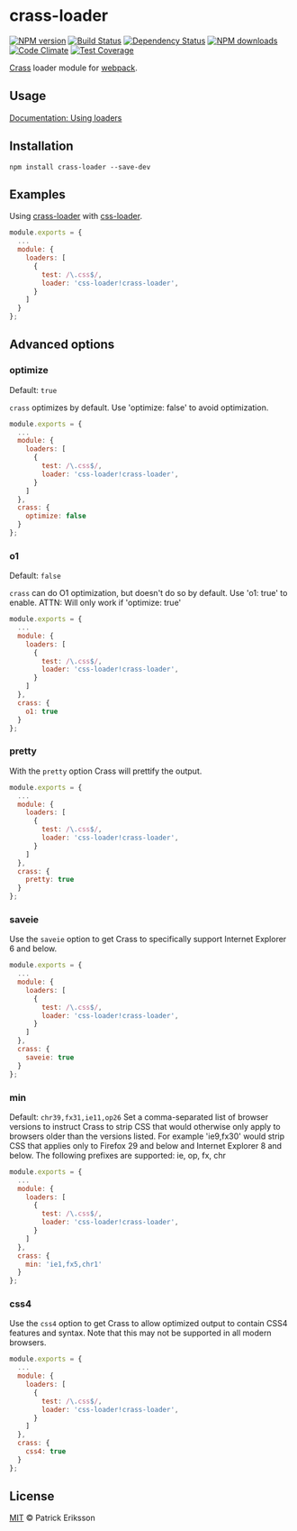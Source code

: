 # crass-loader
[![NPM version](https://img.shields.io/npm/v/crass-loader.svg)](https://www.npmjs.com/package/crass-loader)
[![Build Status](https://img.shields.io/travis/paleite/crass-loader.svg)](https://travis-ci.org/paleite/crass-loader)
[![Dependency Status](https://img.shields.io/gemnasium/paleite/crass-loader.svg)](https://gemnasium.com/paleite/crass-loader)
[![NPM downloads](https://img.shields.io/npm/dm/crass-loader.svg)](https://www.npmjs.com/package/crass-loader)
[![Code Climate](https://codeclimate.com/github/paleite/crass-loader/badges/gpa.svg)](https://codeclimate.com/github/paleite/crass-loader)
[![Test Coverage](https://codeclimate.com/github/paleite/crass-loader/badges/coverage.svg)](https://codeclimate.com/github/paleite/crass-loader/coverage)

[Crass](https://www.npmjs.com/package/crass) loader module for [webpack](https://www.npmjs.com/package/webpack).

## Usage

[Documentation: Using loaders](http://webpack.github.io/docs/using-loaders.html)

## Installation

```
npm install crass-loader --save-dev
```

## Examples

Using [crass-loader](https://www.npmjs.com/package/crass-loader) with [css-loader](https://www.npmjs.com/package/css-loader).

``` javascript
module.exports = {
  ...
  module: {
    loaders: [
      {
        test: /\.css$/,
        loader: 'css-loader!crass-loader',
      }
    ]
  }
};
```

## Advanced options

### optimize

Default: `true`

`crass` optimizes by default.
Use 'optimize: false' to avoid optimization.

``` javascript
module.exports = {
  ...
  module: {
    loaders: [
      {
        test: /\.css$/,
        loader: 'css-loader!crass-loader',
      }
    ]
  },
  crass: {
    optimize: false
  }
};
```

### o1

Default: `false`

`crass` can do O1 optimization, but doesn't do so by default.
Use 'o1: true' to enable.
ATTN: Will only work if 'optimize: true'

``` javascript
module.exports = {
  ...
  module: {
    loaders: [
      {
        test: /\.css$/,
        loader: 'css-loader!crass-loader',
      }
    ]
  },
  crass: {
    o1: true
  }
};
```

### pretty

With the `pretty` option Crass will prettify the output.

``` javascript
module.exports = {
  ...
  module: {
    loaders: [
      {
        test: /\.css$/,
        loader: 'css-loader!crass-loader',
      }
    ]
  },
  crass: {
    pretty: true
  }
};
```

### saveie

Use the `saveie` option to get Crass to specifically support Internet Explorer 6 and below.

``` javascript
module.exports = {
  ...
  module: {
    loaders: [
      {
        test: /\.css$/,
        loader: 'css-loader!crass-loader',
      }
    ]
  },
  crass: {
    saveie: true
  }
};
```

### min

Default: `chr39,fx31,ie11,op26`
Set a comma-separated list of browser versions to instruct Crass to strip CSS that would otherwise only apply to browsers older than the versions listed. For example 'ie9,fx30' would strip CSS that applies only to Firefox 29 and below and Internet Explorer 8 and below. The following prefixes are supported: ie, op, fx, chr

``` javascript
module.exports = {
  ...
  module: {
    loaders: [
      {
        test: /\.css$/,
        loader: 'css-loader!crass-loader',
      }
    ]
  },
  crass: {
    min: 'ie1,fx5,chr1'
  }
};
```

### css4

Use the `css4` option to get Crass to allow optimized output to contain CSS4 features and syntax. Note that this may not be supported in all modern browsers.

``` javascript
module.exports = {
  ...
  module: {
    loaders: [
      {
        test: /\.css$/,
        loader: 'css-loader!crass-loader',
      }
    ]
  },
  crass: {
    css4: true
  }
};
```

## License

[MIT](http://www.opensource.org/licenses/mit-license.php) © Patrick Eriksson

